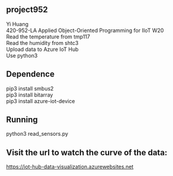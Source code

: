 ## project952
Yi Huang  
420-952-LA Applied Object-Oriented Programming for IIoT W20  
Read the temperature from tmp117  
Read the humidity from shtc3  
Upload data to Azure IoT Hub  
Use python3  
## Dependence
pip3 install smbus2  
pip3 install bitarray  
pip3 install azure-iot-device  
## Running
python3 read_sensors.py  
## Visit the url to watch the curve of the data:
https://iot-hub-data-visualization.azurewebsites.net  
